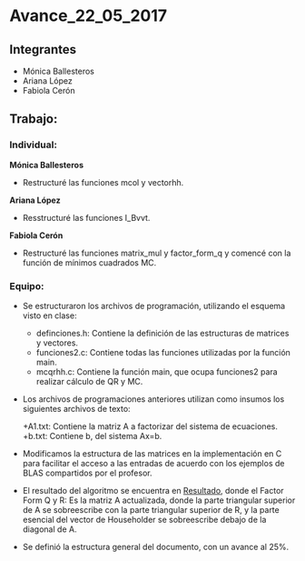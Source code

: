 Avance\_22\_05\_2017
================

Integrantes
-----------

-   Mónica Ballesteros
-   Ariana López
-   Fabiola Cerón

Trabajo:
--------

### Individual:

**Mónica Ballesteros**
* Restructuré las funciones mcol y vectorhh.

**Ariana López**
* Resstructuré las funciones I_Bvvt.

**Fabiola Cerón**
* Restructuré las funciones matrix_mul y factor_form_q y comencé con la función de mínimos cuadrados MC.

### Equipo:

* Se estructuraron los archivos de programación, utilizando el esquema visto en clase: 

    + definciones.h: Contiene la definición de las estructuras de matrices y vectores.
    + funciones2.c: Contiene todas las funciones utilizadas por la función main.         
    + mcqrhh.c: Contiene la función main, que ocupa funciones2 para realizar cálculo de QR y MC.

* Los archivos de programaciones anteriores utilizan como insumos los siguientes archivos de texto:

    +A1.txt: Contiene la matriz A a factorizar del sistema de ecuaciones.
    +b.txt: Contiene b, del sistema Ax=b.

* Modificamos la estructura de las matrices en la implementación en C para facilitar el acceso a las entradas de acuerdo con los ejemplos de BLAS compartidos por el profesor. 

* El resultado del algoritmo se encuentra en [Resultado](SalidaA1.txt), donde el Factor Form Q y R: Es la matriz A actualizada, donde la parte triangular superior de A se sobreescribe con la parte triangular superior de R, y la parte esencial del vector de Householder se sobreescribe debajo de la diagonal de A.

* Se definió la estructura general del documento, con un avance al 25%.




